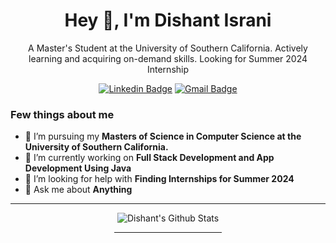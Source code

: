 
<h1 align="center">Hey 👋, I'm Dishant Israni</h1>
<p align="center">A Master's Student at the University of Southern California. Actively learning and acquiring on-demand skills. Looking for Summer 2024 Internship</p>

<div align="center">

[![Linkedin Badge](https://img.shields.io/badge/-DishantIsrani-blue?style=flat-square&logo=Linkedin&logoColor=white&link=https://www.linkedin.com/in/DishantIsrani/)](https://www.linkedin.com/in/dishantisrani/)
[![Gmail Badge](https://img.shields.io/badge/-disrani@usc.edu-c14438?style=flat-square&logo=Gmail&logoColor=white&link=mailto:disrani@usc.edu)](mailto:disrani@usc.edu)


</div>

### Few things about me

- 🌱 I’m pursuing my <b>Masters of Science in Computer Science at the University of Southern California. </b>
- 🔭 I’m currently working on <b>Full Stack Development and App Development Using Java</b>
- 🤔 I’m looking for help with <b>Finding Internships for Summer 2024</b>
- 💬 Ask me about <b>Anything</b>
<hr>


<div align="center">
  
![Dishant's Github Stats](https://github-readme-stats.vercel.app/api?username=DishantIsrani&show_icons=true&theme=Gradient)


<div align="center"><hr width=34%></div>

<!-- [![Dishant's github activity graph](https://activity-graph.herokuapp.com/graph?username=DishantIsrani&theme=xcode)](https://git.io/DishantIsrani)

<div align="center"><hr width=34%></div> -->

</div>
